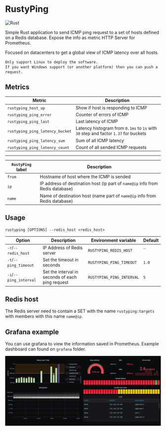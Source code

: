 RustyPing
=========
![Rust](https://github.com/lfdominguez/rustyping/workflows/Rust/badge.svg)

Simple Rust application to send ICMP ping request to a set of hosts defined on a Redis database. Expose the info as metric HTTP Server for Prometheus.

Focused on datacenters to get a global view of ICMP latency over all hosts.

    Only support Linux to deploy the software.
    If you want Windows support (or another platform) then you can push a request.

## Metrics

| Metric | Description |
| ------ | ----------- |
| `rustyping_host_up` | Show if host is responding to ICMP |
| `rustyping_ping_error` | Counter of errors of ICMP |
| `rustyping_ping_last` | Last latency of ICMP |
| `rustyping_ping_latency_bucket` | Latency histogram from `0.1ms` to `1s` with `30` step and factor `1.37` for buckets  |
| `rustyping_ping_latency_sum` | Sum of all ICMP latency |
| `rustyping_ping_latency_count` | Count of all sended ICMP requests |

------------

| `RustyPing` label | Description |
| ----------------- | ----------- |
| `from` | Hostname of host where the ICMP is sended |
| `ip` | IP address of destination host (ip part of `name@ip` info from Redis database) |
| `name` | Name of destination host (name part of `name@ip` info from Redis database) |

## Usage

```
rustyping [OPTIONS] --redis_host <redis_host>
```

Option | Description | Environment variable | Default
-------- | ----------- | -------------------- | -------
`-r`/`--redis_host`| IP Address of Redis server | `RUSTYPING_REDIS_HOST` | ``
`-t`/`--ping_timeout`| Set the timeout in seconds | `RUSTYPING_PING_TIMEOUT` | `1.0`
`-i`/`--ping_interval`| Set the interval in seconds of each ping request | `RUSTYPING_PING_INTERVAL` | `5`

## Redis host

The Redis server need to contain a SET with the name `rustyping:targets` with members with this name `name@ip`.

## Grafana example

You can use grafana to view the information saved in Prometheus. Example dashboard can found on `grafana` folder.

![Grafana Dashboard example](grafana/grafana_dashboard.png)
